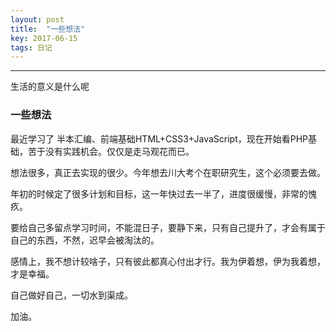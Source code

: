 ```yaml
---
layout: post
title:  "一些想法"
key: 2017-06-15
tags: 日记
---
```

---
生活的意义是什么呢

### 一些想法

最近学习了 半本汇编、前端基础HTML+CSS3+JavaScript，现在开始看PHP基础，苦于没有实践机会。仅仅是走马观花而已。

想法很多，真正去实现的很少。今年想去川大考个在职研究生，这个必须要去做。

年初的时候定了很多计划和目标，这一年快过去一半了，进度很缓慢，非常的愧疚。

要给自己多留点学习时间，不能混日子，要静下来，只有自己提升了，才会有属于自己的东西，不然，迟早会被淘汰的。

感情上，我不想计较啥子，只有彼此都真心付出才行。我为伊着想，伊为我着想，才是幸福。

自己做好自己，一切水到渠成。

加油。